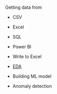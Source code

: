 
Getting data from

* CSV
* Excel
* SQL
* Power BI

* Write to Excel
* [EDA](https://en.wikipedia.org/wiki/Exploratory_data_analysis)
* Building ML model
* Anomaly detection
